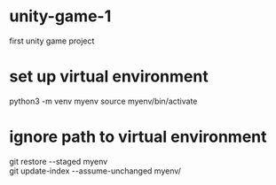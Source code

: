 # unity-game-1
first unity game project

# set up virtual environment
python3 -m venv myenv
source myenv/bin/activate

# ignore path to virtual environment
git restore --staged myenv  
git update-index --assume-unchanged myenv/
